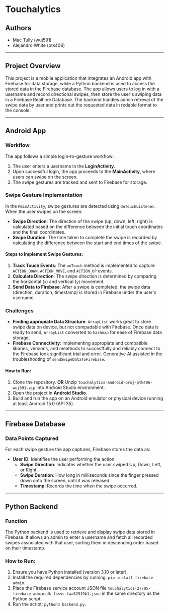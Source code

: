 # Touchalytics

## Authors
- Mac Tully (wuj591)
- Alejandro White (ptk406)

---

## Project Overview

This project is a mobile application that integrates an Android app with Firebase for data storage, while a Python backend is used to access the stored data in the Firebase database. The app allows users to log in with a username and record directional swipes, then store the user's swiping data in a Firebase Realtime Database. The backend handles admin retreval of the swipe data by user and prints out the requested data in redable format to the console.

---

## Android App

### Workflow
The app follows a simple login-to-gesture workflow:
1. The user enters a username in the **LoginActivity**.
2. Upon successful login, the app proceeds to the **MainActivity**, where users can swipe on the screen.
3. The swipe gestures are tracked and sent to Firebase for storage.

### Swipe Gesture Implementation
In the `MainActivity`, swipe gestures are detected using `OnTouchListener`. When the user swipes on the screen:
- **Swipe Direction**: The direction of the swipe (up, down, left, right) is calculated based on the difference between the initial touch coordinates and the final coordinates.
- **Swipe Duration**: The time taken to complete the swipe is recorded by calculating the difference between the start and end times of the swipe.

#### Steps to Implement Swipe Gestures:
1. **Track Touch Events**: The `onTouch` method is implemented to capture `ACTION_DOWN`, `ACTION_MOVE`, and `ACTION_UP` events.
2. **Calculate Direction**: The swipe direction is determined by comparing the horizontal (`x`) and vertical (`y`) movement.
3. **Send Data to Firebase**: After a swipe is completed, the swipe data (direction, duration, timestamp) is stored in Firebase under the user's username.

### Challenges
- **Finding appropiate Data Structure**: `ArrayList` works great to store swipe data on device, but not compadable with Firebase. Once data is ready to send, `ArrayList` converted to `hashmap` for ease of Firebase data storage.
- **Firebase Connectivity**: Implementing appropiate and combatible libaries, versions, and meathods to succesffully and reliably connect to the Firebase took significant trial and error. Generative AI assisted in the troubleshooting of `sendSwipeDataToFirebase`. 

#### How to Run:
1. Clone the repository.  **OR**  Unzip `touchalytics-android-proj-ptk406-wuj591.zip` into Android Studio environment.
2. Open the project in **Android Studio**.
3. Build and run the app on an Android emulator or physical device running at least Android 15.0 (API 35).

---

## Firebase Database

### Data Points Captured
For each swipe gesture the app captures, Firebase stores the data as:
- **User ID**: Identifies the user performing the action.
  - **Swipe Direction**: Indicates whether the user swiped Up, Down, Left, or Right.
  - **Swipe Duration**: How long in milliseconds since the finger pressed down onto the screen, until it was released.
  - **Timestamp**: Records the time when the swipe occurred.

---

## Python Backend

### Function
The Python backend is used to retrieve and display swipe data stored in Firebase. It allows an admin to enter a username and fetch all recorded swipes associated with that user, sorting them in descending order based on their timestamp.

### How to Run:
1. Ensure you have Python installed (version 3.10 or later).
2. Install the required dependencies by running: `pip install firebase-admin`.
3. Place the Firebase service account JSON file `touchalytics-27705-firebase-adminsdk-fbsvc-faa52519b1.json` in the same directory as the Python script.
4. Run the script: `python3 backend.py`.
